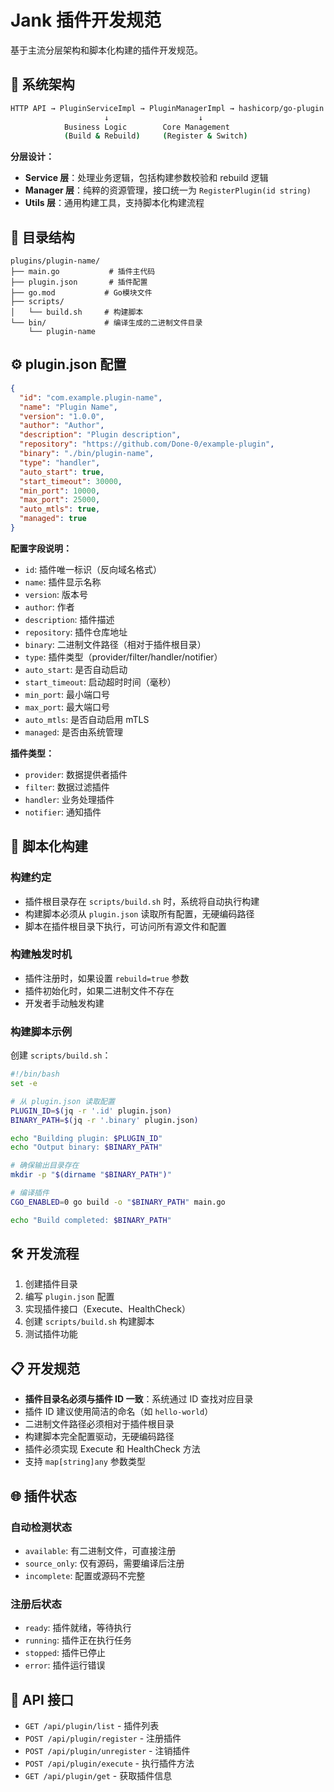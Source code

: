 # Jank 插件开发规范

基于主流分层架构和脚本化构建的插件开发规范。

## 🎯 系统架构

```bash
HTTP API → PluginServiceImpl → PluginManagerImpl → hashicorp/go-plugin
                     ↓                    ↓
            Business Logic        Core Management
            (Build & Rebuild)     (Register & Switch)
```

**分层设计：**
- **Service 层**：处理业务逻辑，包括构建参数校验和 rebuild 逻辑
- **Manager 层**：纯粹的资源管理，接口统一为 `RegisterPlugin(id string)`
- **Utils 层**：通用构建工具，支持脚本化构建流程

## 📁 目录结构

```
plugins/plugin-name/
├── main.go           # 插件主代码
├── plugin.json       # 插件配置
├── go.mod           # Go模块文件
├── scripts/
│   └── build.sh     # 构建脚本
└── bin/             # 编译生成的二进制文件目录
    └── plugin-name
```

## ⚙️ plugin.json 配置

```json
{
  "id": "com.example.plugin-name",
  "name": "Plugin Name",
  "version": "1.0.0",
  "author": "Author",
  "description": "Plugin description",
  "repository": "https://github.com/Done-0/example-plugin",
  "binary": "./bin/plugin-name",
  "type": "handler",
  "auto_start": true,
  "start_timeout": 30000,
  "min_port": 10000,
  "max_port": 25000,
  "auto_mtls": true,
  "managed": true
}
```

**配置字段说明：**
- `id`: 插件唯一标识（反向域名格式）
- `name`: 插件显示名称
- `version`: 版本号
- `author`: 作者
- `description`: 插件描述
- `repository`: 插件仓库地址
- `binary`: 二进制文件路径（相对于插件根目录）
- `type`: 插件类型（provider/filter/handler/notifier）
- `auto_start`: 是否自动启动
- `start_timeout`: 启动超时时间（毫秒）
- `min_port`: 最小端口号
- `max_port`: 最大端口号
- `auto_mtls`: 是否自动启用 mTLS
- `managed`: 是否由系统管理

**插件类型：**
- `provider`: 数据提供者插件
- `filter`: 数据过滤插件
- `handler`: 业务处理插件
- `notifier`: 通知插件

## 🔧 脚本化构建

### 构建约定
- 插件根目录存在 `scripts/build.sh` 时，系统将自动执行构建
- 构建脚本必须从 `plugin.json` 读取所有配置，无硬编码路径
- 脚本在插件根目录下执行，可访问所有源文件和配置

### 构建触发时机
- 插件注册时，如果设置 `rebuild=true` 参数
- 插件初始化时，如果二进制文件不存在
- 开发者手动触发构建

### 构建脚本示例
创建 `scripts/build.sh`：
```bash
#!/bin/bash
set -e

# 从 plugin.json 读取配置
PLUGIN_ID=$(jq -r '.id' plugin.json)
BINARY_PATH=$(jq -r '.binary' plugin.json)

echo "Building plugin: $PLUGIN_ID"
echo "Output binary: $BINARY_PATH"

# 确保输出目录存在
mkdir -p "$(dirname "$BINARY_PATH")"

# 编译插件
CGO_ENABLED=0 go build -o "$BINARY_PATH" main.go

echo "Build completed: $BINARY_PATH"
```

## 🛠️ 开发流程

1. 创建插件目录
2. 编写 `plugin.json` 配置
3. 实现插件接口（Execute、HealthCheck）
4. 创建 `scripts/build.sh` 构建脚本
5. 测试插件功能

## 📋 开发规范

- **插件目录名必须与插件 ID 一致**：系统通过 ID 查找对应目录
- 插件 ID 建议使用简洁的命名（如 `hello-world`）
- 二进制文件路径必须相对于插件根目录
- 构建脚本完全配置驱动，无硬编码路径
- 插件必须实现 Execute 和 HealthCheck 方法
- 支持 `map[string]any` 参数类型

## 🌐 插件状态

### 自动检测状态
- `available`: 有二进制文件，可直接注册
- `source_only`: 仅有源码，需要编译后注册
- `incomplete`: 配置或源码不完整

### 注册后状态
- `ready`: 插件就绪，等待执行
- `running`: 插件正在执行任务
- `stopped`: 插件已停止
- `error`: 插件运行错误

## 🔧 API 接口

- `GET /api/plugin/list` - 插件列表
- `POST /api/plugin/register` - 注册插件
- `POST /api/plugin/unregister` - 注销插件
- `POST /api/plugin/execute` - 执行插件方法
- `GET /api/plugin/get` - 获取插件信息